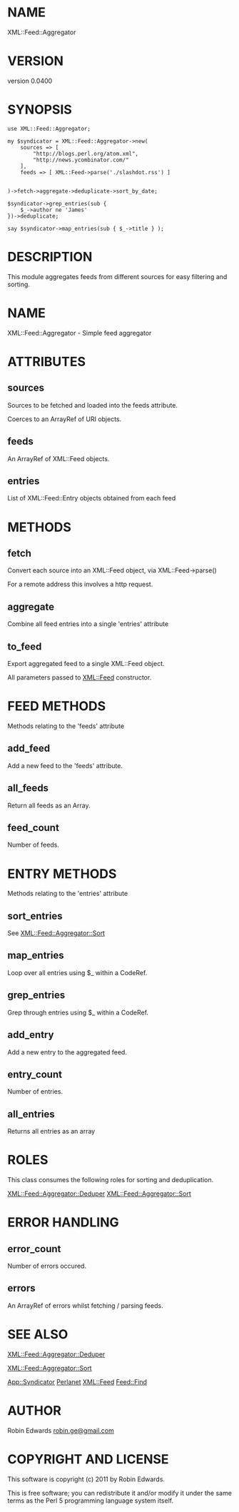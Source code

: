 # NAME

XML::Feed::Aggregator

# VERSION

version 0.0400

# SYNOPSIS

    use XML::Feed::Aggregator;

    my $syndicator = XML::Feed::Aggregator->new(
        sources => [
            "http://blogs.perl.org/atom.xml",
            "http://news.ycombinator.com/"
        ],
        feeds => [ XML::Feed->parse('./slashdot.rss') ]
    

    )->fetch->aggregate->deduplicate->sort_by_date;

    $syndicator->grep_entries(sub {
        $_->author ne 'James'
    })->deduplicate;

    say $syndicator->map_entries(sub { $_->title } );

# DESCRIPTION

This module aggregates feeds from different sources for easy filtering and sorting.

# NAME

XML::Feed::Aggregator - Simple feed aggregator

# ATTRIBUTES

## sources

Sources to be fetched and loaded into the feeds attribute.

Coerces to an ArrayRef of URI objects.

## feeds

An ArrayRef of XML::Feed objects.

## entries

List of XML::Feed::Entry objects obtained from each feed

# METHODS

## fetch

Convert each source into an XML::Feed object, via XML::Feed->parse()

For a remote address this involves a http request.

## aggregate

Combine all feed entries into a single 'entries' attribute

## to_feed

Export aggregated feed to a single XML::Feed object. 

All parameters passed to [XML::Feed](http://search.cpan.org/perldoc?XML::Feed) constructor.

# FEED METHODS

Methods relating to the 'feeds' attribute

## add_feed

Add a new feed to the 'feeds' attribute.

## all_feeds

Return all feeds as an Array.

## feed_count

Number of feeds.

# ENTRY METHODS

Methods relating to the 'entries' attribute

## sort_entries

See [XML::Feed::Aggregator::Sort](http://search.cpan.org/perldoc?XML::Feed::Aggregator::Sort)

## map_entries

Loop over all entries using $_ within a CodeRef.

## grep_entries

Grep through entries using $_ within a CodeRef.

## add_entry

Add a new entry to the aggregated feed.

## entry_count

Number of entries.

## all_entries

Returns all entries as an array

# ROLES

This class consumes the following roles for sorting and deduplication.

[XML::Feed::Aggregator::Deduper](http://search.cpan.org/perldoc?XML::Feed::Aggregator::Deduper)
[XML::Feed::Aggregator::Sort](http://search.cpan.org/perldoc?XML::Feed::Aggregator::Sort)

# ERROR HANDLING

## error_count

Number of errors occured.

## errors

An ArrayRef of errors whilst fetching / parsing feeds.

# SEE ALSO

[XML::Feed::Aggregator::Deduper](http://search.cpan.org/perldoc?XML::Feed::Aggregator::Deduper)

[XML::Feed::Aggregator::Sort](http://search.cpan.org/perldoc?XML::Feed::Aggregator::Sort)

[App::Syndicator](http://search.cpan.org/perldoc?App::Syndicator) [Perlanet](http://search.cpan.org/perldoc?Perlanet) [XML::Feed](http://search.cpan.org/perldoc?XML::Feed) [Feed::Find](http://search.cpan.org/perldoc?Feed::Find)

# AUTHOR

Robin Edwards <robin.ge@gmail.com>

# COPYRIGHT AND LICENSE

This software is copyright (c) 2011 by Robin Edwards.

This is free software; you can redistribute it and/or modify it under
the same terms as the Perl 5 programming language system itself.
